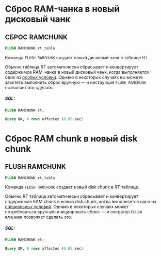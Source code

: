 # Сброс RAM-чанка в новый дисковый чанк

## СБРОС RAMCHUNK

<!-- example flush_ramchunk -->

```sql
FLUSH RAMCHUNK rt_table
```

Команда `FLUSH RAMCHUNK` создаёт новый дисковый чанк в таблице RT.

Обычно таблица RT автоматически сбрасывает и конвертирует содержимое RAM-чанка в новый дисковый чанк, когда выполняется одно из [особых условий](../Creating_a_table/Local_tables/Plain_and_real-time_table_settings.md#RAM-chunk-flushing-conditions). Однако в некоторых случаях вы можете захотеть выполнить сброс вручную — и инструкция `FLUSH RAMCHUNK` позволяет это сделать.

<!-- intro -->
##### SQL:

<!-- request SQL -->

```sql
FLUSH RAMCHUNK rt;
```
<!-- response mysql -->
```sql
Query OK, 0 rows affected (0.05 sec)
```
<!-- end -->
<!-- proofread -->

# Сброс RAM chunk в новый disk chunk

## FLUSH RAMCHUNK

<!-- example flush_ramchunk -->

```sql
FLUSH RAMCHUNK rt_table
```

Команда `FLUSH RAMCHUNK` создает новый disk chunk в RT таблице.

Обычно RT таблица автоматически сбрасывает и конвертирует содержимое RAM chunk в новый disk chunk, когда выполняется одно из [специальных условий](../Creating_a_table/Local_tables/Plain_and_real-time_table_settings.md#ram-chunk-flushing-conditions). Однако в некоторых случаях может потребоваться вручную инициировать сброс — и оператор `FLUSH RAMCHUNK` позволяет сделать это.

<!-- intro -->
##### SQL:

<!-- request SQL -->

```sql
FLUSH RAMCHUNK rt;
```
<!-- response mysql -->
```sql
Query OK, 0 rows affected (0.05 sec)
```
<!-- end -->
<!-- proofread -->

